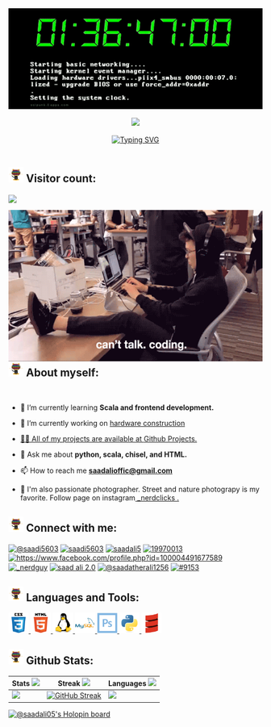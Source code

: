 <img src='https://github.com/saadali05/gif_for_github/blob/main/335f6d0c74c29626008bae58feb98808.gif' height="200" width="1000"/>

<a href="https://linkedin.com/in/saadali5" target="_blank">
<p align="center">
  <img src="https://capsule-render.vercel.app/api?type=waving&color=gradient&text=Hi👋%20Saad%20Ather%20Ali%20Here&fontSize=30&height=120&width=100%&section=header"/>
</p></a>

<div align='center'>
<a href="https://github.com/samadpls/Islamic-qoutes"><img  align="center" src="https://readme-typing-svg.demolab.com?font=Fira+Code&size=16&pause=1000&color=F7F7F7&width=470&lines=SOFTWARE+ENGINEER+%7C+PYTHON+%7C+CHISEL+%7C+HTML+%26+CSS+%7C" alt="Typing SVG" />
</a></div><br>

<h2 align="left"> <img src='https://github.com/samadpls/samadpls/blob/main/.github/workflows/cartoon1.gif' height=30/> Visitor count: </h2> 

<p> <img src="https://profile-counter.glitch.me/saadali05/count.svg" align="center"/> </p>

 <a>
<img align='right' src='https://github.com/saadali05/gif_for_github/blob/main/coding.gif' widht=100 height=300 alt='Saad_Gifs'></a>


<h2 align="left"><img src='https://github.com/saadali05/gif_for_github/blob/main/daftpunktocat-guy.gif' height="30"> About myself:</h2><br>

<p align='left'>

* 🌱 I’m currently learning **Scala and frontend development.**
  
* 🔭 I’m currently working on <a href='https://github.com/saadali05/CHISEL-LABS'>hardware construction

* 👨‍💻 All of my projects are available at <a href = "https://github.com/saadali05?tab=repositories" > Github Projects. </a>

* 💬 Ask me about **python, scala, chisel, and HTML.**

* 📫 How to reach me **saadalioffic@gmail.com**

* 📸 I'm also passionate photographer. Street and nature photograpy is my favorite. Follow page on instagram<a href="https://www.instagram.com/_nerdclicks/" target="blank"> _nerdclicks . </a> 
</p>

<h2 align="left"><img src='https://github.com/saadali05/gif_for_github/blob/main/daftpunktocat-guy.gif' height=30/> Connect with me:</h2>
<p align="left">
<a href="https://dev.to/@saadi5603" target="blank"><img align="center" src="https://raw.githubusercontent.com/rahuldkjain/github-profile-readme-generator/master/src/images/icons/Social/devto.svg" alt="@saadi5603" height="30" width="40" /></a>
<a href="https://twitter.com/saadi5603" target="blank"><img align="center" src="https://raw.githubusercontent.com/rahuldkjain/github-profile-readme-generator/master/src/images/icons/Social/twitter.svg" alt="saadi5603" height="30" width="40" /></a>
<a href="https://linkedin.com/in/saadali5" target="blank"><img align="center" src="https://raw.githubusercontent.com/rahuldkjain/github-profile-readme-generator/master/src/images/icons/Social/linked-in-alt.svg" alt="saadali5" height="30" width="40" /></a>
<a href="https://stackoverflow.com/users/19970013" target="blank"><img align="center" src="https://raw.githubusercontent.com/rahuldkjain/github-profile-readme-generator/master/src/images/icons/Social/stack-overflow.svg" alt="19970013" height="30" width="40" /></a>
<a href="https://www.facebook.com/people/Saad-Ali/100004491677589/" target="blank"><img align="center" src="https://raw.githubusercontent.com/rahuldkjain/github-profile-readme-generator/master/src/images/icons/Social/facebook.svg" alt="https://www.facebook.com/profile.php?id=100004491677589" height="30" width="40" /></a>
<a href="https://instagram.com/_nerdguy" target="blank"><img align="center" src="https://raw.githubusercontent.com/rahuldkjain/github-profile-readme-generator/master/src/images/icons/Social/instagram.svg" alt="_nerdguy" height="30" width="40" /></a>
<a href="https://www.youtube.com/channel/UC3p7SV8KwL18fOTiAyqG3xw" target="blank"><img align="center" src="https://raw.githubusercontent.com/rahuldkjain/github-profile-readme-generator/master/src/images/icons/Social/youtube.svg" alt="saad ali 2.0" height="30" width="40" /></a>
<a href="https://www.hackerrank.com/@saadatherali1256" target="blank"><img align="center" src="https://raw.githubusercontent.com/rahuldkjain/github-profile-readme-generator/master/src/images/icons/Social/hackerrank.svg" alt="@saadatherali1256" height="30" width="40" /></a>
<a href="https://discord.gg/AVUCvJx9" target="blank"><img align="center" src="https://raw.githubusercontent.com/rahuldkjain/github-profile-readme-generator/master/src/images/icons/Social/discord.svg" alt="#9153" height="30" width="40" /></a>
</p>


<h2 align="left"><img src='https://github.com/saadali05/gif_for_github/blob/main/daftpunktocat-guy.gif' height=30/> Languages and Tools:</h2>
<p align="left"> <a href="https://www.w3schools.com/css/" target="_blank" rel="noreferrer"> <img src="https://raw.githubusercontent.com/devicons/devicon/master/icons/css3/css3-original-wordmark.svg" alt="css3" width="40" height="40"/> </a> <a href="https://www.w3.org/html/" target="_blank" rel="noreferrer"> <img src="https://raw.githubusercontent.com/devicons/devicon/master/icons/html5/html5-original-wordmark.svg" alt="html5" width="40" height="40"/> </a> <a href="https://www.linux.org/" target="_blank" rel="noreferrer"> <img src="https://raw.githubusercontent.com/devicons/devicon/master/icons/linux/linux-original.svg" alt="linux" width="40" height="40"/> </a> <a href="https://www.mysql.com/" target="_blank" rel="noreferrer"> <img src="https://raw.githubusercontent.com/devicons/devicon/master/icons/mysql/mysql-original-wordmark.svg" alt="mysql" width="40" height="40"/> </a> <a href="https://www.photoshop.com/en" target="_blank" rel="noreferrer"> <img src="https://raw.githubusercontent.com/devicons/devicon/master/icons/photoshop/photoshop-line.svg" alt="photoshop" width="40" height="40"/> </a> <a href="https://www.python.org" target="_blank" rel="noreferrer"> <img src="https://raw.githubusercontent.com/devicons/devicon/master/icons/python/python-original.svg" alt="python" width="40" height="40"/> </a> <a href="https://www.scala-lang.org" target="_blank" rel="noreferrer"> <img src="https://raw.githubusercontent.com/devicons/devicon/master/icons/scala/scala-original.svg" alt="scala" width="40" height="40"/> </a> </p>

<h2 align="left"> <img src='https://github.com/saadali05/gif_for_github/blob/main/daftpunktocat-guy.gif' height=30/> Github Stats: </h2> 

|Stats <img src='.github/workflows/cartoon1.gif' height=20/>|Streak <img src='.github/workflows/cartoon1.gif' height=20/>|Languages <img src='.github/workflows/cartoon1.gif' height=20/>
|---|---|---|
|[![](http://github-profile-summary-cards.vercel.app/api/cards/stats?username=saadali05&theme=gruvbox)](https://github.com/saadali05/)|[![GitHub Streak](https://streak-stats.demolab.com?user=saadali05&theme=gruvbox&hide_border=true&border_radius=32&date_format=j%20M%5B%20Y%5D&ring=888888)](https://github.com/saadali05/)|[![](http://github-profile-summary-cards.vercel.app/api/cards/repos-per-language?username=saadali05&theme=gruvbox)](https://github.com/saadali05/)|

[![@saadali05's Holopin board](https://holopin.me/saadali05)](https://holopin.io/@saadali05)
